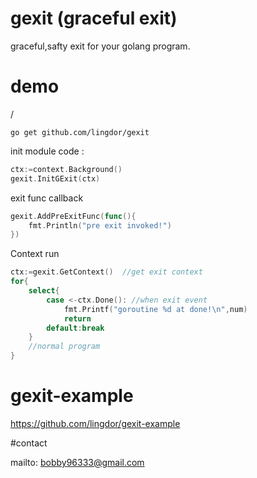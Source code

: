 # gexit (graceful exit)
graceful,safty exit for your golang program.

# demo
/

```shell script
go get github.com/lingdor/gexit
```
init module code :
``` go
ctx:=context.Background()
gexit.InitGExit(ctx)
```
exit func callback
``` go
gexit.AddPreExitFunc(func(){
	fmt.Println("pre exit invoked!")
})
```

Context run
``` go
ctx:=gexit.GetContext()  //get exit context
for{
    select{
        case <-ctx.Done(): //when exit event
            fmt.Printf("goroutine %d at done!\n",num)
            return
        default:break
    }
    //normal program
}
```

# gexit-example

https://github.com/lingdor/gexit-example

#contact

mailto: bobby96333@gmail.com
